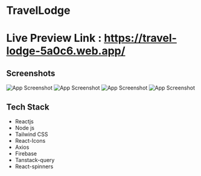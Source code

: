 # TravelLodge


# Live Preview Link  : https://travel-lodge-5a0c6.web.app/
## Screenshots

![App Screenshot](https://i.ibb.co/q5FgTMt/Capture.png)
![App Screenshot](https://i.ibb.co/rpwDrPk/Capture.png)
![App Screenshot](https://i.ibb.co/PGYm9L1/Capture.png)
![App Screenshot](https://i.ibb.co/ZzsF96Y/Capture.png)



## Tech Stack

* Reactjs
* Node js
* Tailwind CSS
* React-Icons
* Axios
* Firebase
* Tanstack-query
* React-spinners